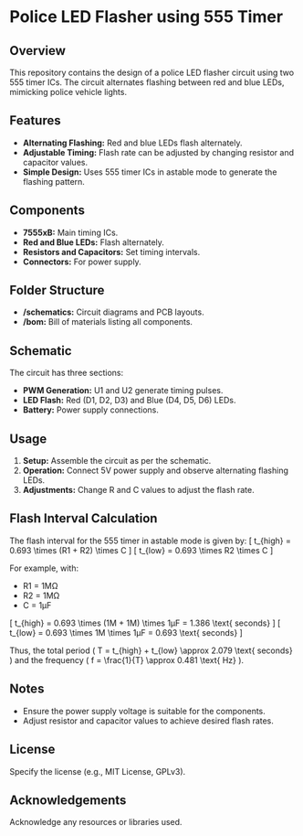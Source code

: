 # Police LED Flasher using 555 Timer

## Overview
This repository contains the design of a police LED flasher circuit using two 555 timer ICs. The circuit alternates flashing between red and blue LEDs, mimicking police vehicle lights.

## Features
- **Alternating Flashing:** Red and blue LEDs flash alternately.
- **Adjustable Timing:** Flash rate can be adjusted by changing resistor and capacitor values.
- **Simple Design:** Uses 555 timer ICs in astable mode to generate the flashing pattern.

## Components
- **7555xB:** Main timing ICs.
- **Red and Blue LEDs:** Flash alternately.
- **Resistors and Capacitors:** Set timing intervals.
- **Connectors:** For power supply.

## Folder Structure
- **/schematics:** Circuit diagrams and PCB layouts.
- **/bom:** Bill of materials listing all components.

## Schematic
The circuit has three sections:
- **PWM Generation:** U1 and U2 generate timing pulses.
- **LED Flash:** Red (D1, D2, D3) and Blue (D4, D5, D6) LEDs.
- **Battery:** Power supply connections.

## Usage
1. **Setup:** Assemble the circuit as per the schematic.
2. **Operation:** Connect 5V power supply and observe alternating flashing LEDs.
3. **Adjustments:** Change R and C values to adjust the flash rate.

## Flash Interval Calculation
The flash interval for the 555 timer in astable mode is given by:
\[ t_{high} = 0.693 \times (R1 + R2) \times C \]
\[ t_{low} = 0.693 \times R2 \times C \]

For example, with:
- R1 = 1MΩ
- R2 = 1MΩ
- C = 1μF

\[ t_{high} = 0.693 \times (1M + 1M) \times 1μF = 1.386 \text{ seconds} \]
\[ t_{low} = 0.693 \times 1M \times 1μF = 0.693 \text{ seconds} \]

Thus, the total period \( T = t_{high} + t_{low} \approx 2.079 \text{ seconds} \) and the frequency \( f = \frac{1}{T} \approx 0.481 \text{ Hz} \).

## Notes
- Ensure the power supply voltage is suitable for the components.
- Adjust resistor and capacitor values to achieve desired flash rates.

## License
Specify the license (e.g., MIT License, GPLv3).

## Acknowledgements
Acknowledge any resources or libraries used.

